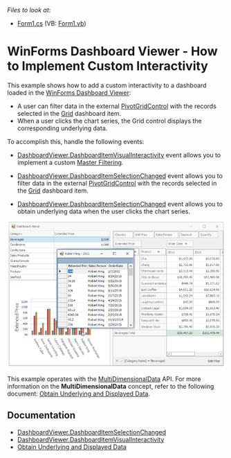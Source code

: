 <!-- default file list -->
*Files to look at*:

* [Form1.cs](./CS/Dashboard_CustomVisualInteractivity/Form1.cs) (VB: [Form1.vb](./VB/Dashboard_CustomVisualInteractivity/Form1.vb))
<!-- default file list end -->
# WinForms Dashboard Viewer - How to Implement Custom Interactivity


This example shows how to add a custom interactivity to a dashboard loaded in the [WinForms Dashboard Viewer](https://docs.devexpress.com/Dashboard/117122/winforms-dashboard/winforms-viewer):
- A user can filter data in the external [PivotGridControl](https://docs.devexpress.com/WindowsForms/3409) with the records selected in the [Grid](https://docs.devexpress.com/Dashboard/15150) dashboard item. 
- When a user clicks the chart series, the Grid control displays the corresponding underlying data.

To accomplish this, handle the following events:

* [DashboardViewer.DashboardItemVisualInteractivity](https://docs.devexpress.com/Dashboard/DevExpress.DashboardWin.DashboardViewer.DashboardItemVisualInteractivity) event allows you to implement a custom [Master Filtering](https://docs.devexpress.com/Dashboard/116912).

* [DashboardViewer.DashboardItemSelectionChanged](https://docs.devexpress.com/Dashboard/DevExpress.DashboardWin.DashboardViewer.DashboardItemSelectionChanged) event allows you to filter data in the external [PivotGridControl](https://docs.devexpress.com/WindowsForms/3409) with the records selected in the [Grid](https://docs.devexpress.com/Dashboard/15150) dashboard item.

* [DashboardViewer.DashboardItemSelectionChanged](https://docs.devexpress.com/Dashboard/DevExpress.DashboardWin.DashboardViewer.DashboardItemSelectionChanged) event allows you to obtain underlying data when the user clicks the chart series.

![screenshot](https://github.com/DevExpress-Examples/how-to-add-custom-interactivity-to-a-dashboard-displayed-in-the-winforms-viewer-t189795/blob/18.2.4%2B/images/screenshot.png)

This example operates with the [MultiDimensionalData](https://docs.devexpress.com/Dashboard/DevExpress.DashboardCommon.ViewerData.MultiDimensionalData) API. For more information on the **MultiDimensionalData** concept, refer to the following document: [Obtain Underlying and Displayed Data](https://docs.devexpress.com/Dashboard/17269/winforms-dashboard/winforms-viewer/obtaining-underlying-and-displayed-data).

## Documentation

- [DashboardViewer.DashboardItemSelectionChanged](https://docs.devexpress.com/Dashboard/DevExpress.DashboardWin.DashboardViewer.DashboardItemSelectionChanged)
- [DashboardViewer.DashboardItemVisualInteractivity](https://docs.devexpress.com/Dashboard/DevExpress.DashboardWin.DashboardViewer.DashboardItemVisualInteractivity)
- [Obtain Underlying and Displayed Data](https://docs.devexpress.com/Dashboard/17269/winforms-dashboard/winforms-viewer/obtaining-underlying-and-displayed-data)
